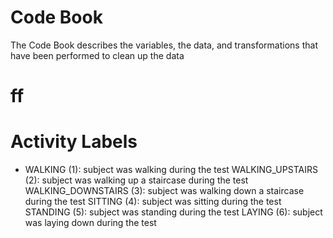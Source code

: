 # Code Book
The Code Book describes the variables, the data, and transformations that have been performed to clean up the data 

# ff


# Activity Labels 
* WALKING (1): subject was walking during the test
WALKING_UPSTAIRS (2): subject was walking up a staircase during the test
WALKING_DOWNSTAIRS (3): subject was walking down a staircase during the test
SITTING (4): subject was sitting during the test
STANDING (5): subject was standing during the test
LAYING (6): subject was laying down during the test

